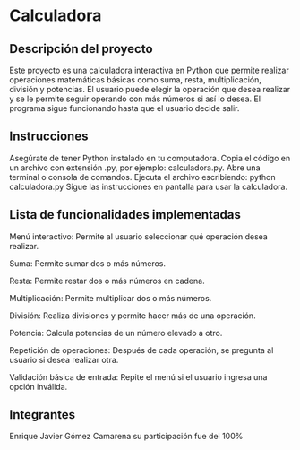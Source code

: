 # Calculadora

<h2>Descripción del proyecto </h2>
Este proyecto es una calculadora interactiva en Python que permite realizar operaciones matemáticas básicas como suma, resta, multiplicación, división y potencias. El usuario puede elegir la operación que desea realizar y se le permite seguir operando con más números si así lo desea. El programa sigue funcionando hasta que el usuario decide salir.
<h2>Instrucciones</h2>
Asegúrate de tener Python instalado en tu computadora.
Copia el código en un archivo con extensión .py, por ejemplo: calculadora.py.
Abre una terminal o consola de comandos.
Ejecuta el archivo escribiendo: python calculadora.py
Sigue las instrucciones en pantalla para usar la calculadora.
<h2>Lista de funcionalidades implementadas</h2>
Menú interactivo: Permite al usuario seleccionar qué operación desea realizar.

Suma: Permite sumar dos o más números.

Resta: Permite restar dos o más números en cadena.

Multiplicación: Permite multiplicar dos o más números.

División: Realiza divisiones y permite hacer más de una operación.

Potencia: Calcula potencias de un número elevado a otro.

Repetición de operaciones: Después de cada operación, se pregunta al usuario si desea realizar otra.

Validación básica de entrada: Repite el menú si el usuario ingresa una opción inválida.
<h2>Integrantes</h2>
Enrique Javier Gómez Camarena  su participación fue del 100%
